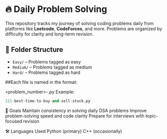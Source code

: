 # 🔥 Daily Problem Solving

This repository tracks my journey of solving coding problems daily from platforms like **Leetcode**, **CodeForces**, and more. Problems are organized by difficulty for clarity and long-term revision.

## 📁 Folder Structure

- `Easy/` – Problems tagged as easy
- `Medium/` – Problems tagged as medium
- `Hard/` – Problems tagged as hard

##Each file is named in the format:

<problem_number>-<problem-title>.py
Example:
```python
121-best-time-to-buy-and-sell-stock.py
```

🚀 Goals
Maintain consistency in solving daily DSA problems
Improve problem-solving speed and code clarity
Prepare for interviews with topic-focused revision

🛠️ Languages Used
Python (primary)
C++ (occasionally)
